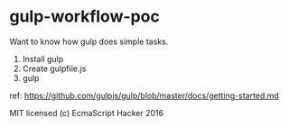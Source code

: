 # gulp-workflow-poc
Want to know how gulp does simple tasks.

1. Install gulp
2. Create gulpfile.js
3. gulp

ref: https://github.com/gulpjs/gulp/blob/master/docs/getting-started.md


MIT licensed (c) EcmaScript Hacker 2016
